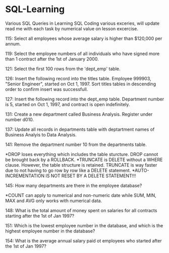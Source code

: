 # SQL-Learning
Various SQL Queries in Learning SQL
Coding various exceries, will update read me with each task by numerical value on lesson excercise.

115: Select all employees whose average salary is higher than $120,000 per annum.

119: Select the employee numbers of all individuals who have signed more than 1 contract after the 1st of January 2000.

121: Select the first 100 rows from the 'dept_emp' table. 

126: Insert the following record into the titles table. Employee 999903, "Senior Engineer", started on Oct 1, 1997. Sort titles tables in descending order to confirm insert was successfull.

127: Insert the following record into the dept_emp table. Department number is 5, started on Oct 1, 1997, and contract is open indefinitely.

131: Create a new department called Business Analysis. Register under number d010. 

137: Update all records in departments table with deptartment names of Business Analyis to Data Analysis.

141: Remove the department number 10 from the departments table.

*DROP loses everything which includes the table sturcture. DROP cannot be brought back by a ROLLBACK.
*TRUNCATE is DELETE without a WHERE clause. However, the table structure is retained. TRUNCATE is way faster due to not having to go row by row like a DELETE statement.
*AUTO-INCREMENTATION IS NOT RESET BY A DELETE STATEMENT!!!

145: How many departments are there in the employee database? 

*COUNT can apply to numerical and non-numeric date while SUM, MIN, MAX and AVG only works with numerical data.

148: What is the total amount of money spent on salaries for all contracts starting after the 1st of Jan 1997?

151: Which is the lowest employee number in the database, and which is the highest employee number in the database?

154: What is the average annual salary paid ot employees who started after the 1st of Jan 1997?

